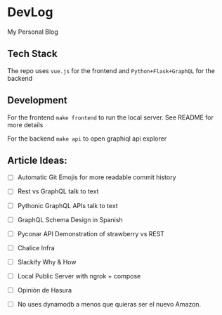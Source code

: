 # DevLog
My Personal Blog

## Tech Stack
The repo uses `vue.js` for the frontend
and `Python+Flask+GraphQL` for the backend

## Development
For the frontend `make frontend` to run the local server. See README for more details

For the backend `make api` to open graphiql api explorer


## Article Ideas:
- [ ] Automatic Git Emojis for more readable commit history
- [ ] Rest vs GraphQL talk to text
- [ ] Pythonic GraphQL APIs talk to text
- [ ] GraphQL Schema Design in Spanish
- [ ] Pyconar API Demonstration of strawberry vs REST
- [ ] Chalice Infra
- [ ] Slackify Why & How
- [ ] Local Public Server with ngrok + compose
- [ ] Opinión de Hasura
- [ ] No uses dynamodb a menos que quieras ser el nuevo Amazon.



